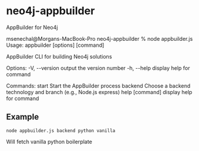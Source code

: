 # neo4j-appbuilder
AppBuilder for Neo4j

msenechal@Morgans-MacBook-Pro neo4j-appbuilder % node appbuilder.js 
Usage: appbuilder [options] [command]

AppBuilder CLI for building Neo4j solutions

Options:
  -V, --version                output the version number
  -h, --help                   display help for command

Commands:
  start                        Start the AppBuilder process
  backend <language> <branch>  Choose a backend technology and branch (e.g., Node.js express)
  help [command]               display help for command

  ## Example

```
node appbuilder.js backend python vanilla
```

Will fetch vanilla python boilerplate